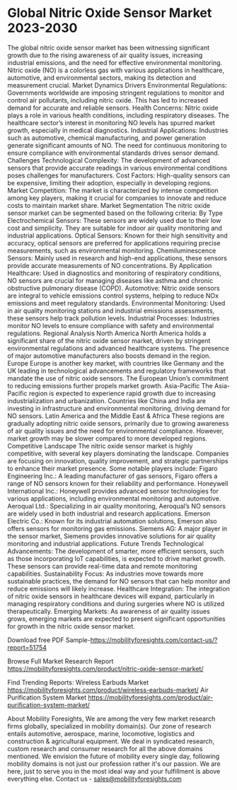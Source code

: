 # Global Nitric Oxide Sensor Market 2023-2030
The global nitric oxide sensor market has been witnessing significant growth due to the rising awareness of air quality issues, increasing industrial emissions, and the need for effective environmental monitoring. Nitric oxide (NO) is a colorless gas with various applications in healthcare, automotive, and environmental sectors, making its detection and measurement crucial.
Market Dynamics
Drivers
Environmental Regulations: Governments worldwide are imposing stringent regulations to monitor and control air pollutants, including nitric oxide. This has led to increased demand for accurate and reliable sensors.
Health Concerns: Nitric oxide plays a role in various health conditions, including respiratory diseases. The healthcare sector’s interest in monitoring NO levels has spurred market growth, especially in medical diagnostics.
Industrial Applications: Industries such as automotive, chemical manufacturing, and power generation generate significant amounts of NO. The need for continuous monitoring to ensure compliance with environmental standards drives sensor demand.
Challenges
Technological Complexity: The development of advanced sensors that provide accurate readings in various environmental conditions poses challenges for manufacturers.
Cost Factors: High-quality sensors can be expensive, limiting their adoption, especially in developing regions.
Market Competition: The market is characterized by intense competition among key players, making it crucial for companies to innovate and reduce costs to maintain market share.
Market Segmentation
The nitric oxide sensor market can be segmented based on the following criteria:
By Type
Electrochemical Sensors: These sensors are widely used due to their low cost and simplicity. They are suitable for indoor air quality monitoring and industrial applications.
Optical Sensors: Known for their high sensitivity and accuracy, optical sensors are preferred for applications requiring precise measurements, such as environmental monitoring.
Chemiluminescence Sensors: Mainly used in research and high-end applications, these sensors provide accurate measurements of NO concentrations.
By Application
Healthcare: Used in diagnostics and monitoring of respiratory conditions, NO sensors are crucial for managing diseases like asthma and chronic obstructive pulmonary disease (COPD).
Automotive: Nitric oxide sensors are integral to vehicle emissions control systems, helping to reduce NOx emissions and meet regulatory standards.
Environmental Monitoring: Used in air quality monitoring stations and industrial emissions assessments, these sensors help track pollution levels.
Industrial Processes: Industries monitor NO levels to ensure compliance with safety and environmental regulations.
Regional Analysis
North America
North America holds a significant share of the nitric oxide sensor market, driven by stringent environmental regulations and advanced healthcare systems. The presence of major automotive manufacturers also boosts demand in the region.
Europe
Europe is another key market, with countries like Germany and the UK leading in technological advancements and regulatory frameworks that mandate the use of nitric oxide sensors. The European Union’s commitment to reducing emissions further propels market growth.
Asia-Pacific
The Asia-Pacific region is expected to experience rapid growth due to increasing industrialization and urbanization. Countries like China and India are investing in infrastructure and environmental monitoring, driving demand for NO sensors.
Latin America and the Middle East & Africa
These regions are gradually adopting nitric oxide sensors, primarily due to growing awareness of air quality issues and the need for environmental compliance. However, market growth may be slower compared to more developed regions.
Competitive Landscape
The nitric oxide sensor market is highly competitive, with several key players dominating the landscape. Companies are focusing on innovation, quality improvement, and strategic partnerships to enhance their market presence. Some notable players include:
Figaro Engineering Inc.: A leading manufacturer of gas sensors, Figaro offers a range of NO sensors known for their reliability and performance.
Honeywell International Inc.: Honeywell provides advanced sensor technologies for various applications, including environmental monitoring and automotive.
Aeroqual Ltd.: Specializing in air quality monitoring, Aeroqual’s NO sensors are widely used in both industrial and research applications.
Emerson Electric Co.: Known for its industrial automation solutions, Emerson also offers sensors for monitoring gas emissions.
Siemens AG: A major player in the sensor market, Siemens provides innovative solutions for air quality monitoring and industrial applications.
Future Trends
Technological Advancements: The development of smarter, more efficient sensors, such as those incorporating IoT capabilities, is expected to drive market growth. These sensors can provide real-time data and remote monitoring capabilities.
Sustainability Focus: As industries move towards more sustainable practices, the demand for NO sensors that can help monitor and reduce emissions will likely increase.
Healthcare Integration: The integration of nitric oxide sensors in healthcare devices will expand, particularly in managing respiratory conditions and during surgeries where NO is utilized therapeutically.
Emerging Markets: As awareness of air quality issues grows, emerging markets are expected to present significant opportunities for growth in the nitric oxide sensor market.


Download free PDF Sample-https://mobilityforesights.com/contact-us/?report=51754


Browse Full Market Research Report https://mobilityforesights.com/product/nitric-oxide-sensor-market/


Find Trending Reports:
Wireless Earbuds Market
https://mobilityforesights.com/product/wireless-earbuds-market/
Air Purification System Market
https://mobilityforesights.com/product/air-purification-system-market/




About Mobility Foresights,
We are among the very few market research firms globally, specialized in mobility domain(s). Our zone of research entails automotive, aerospace, marine, locomotive, logistics and construction & agricultural equipment. We deal in syndicated research, custom research and consumer research for all the above domains mentioned.
We envision the future of mobility every single day, following mobility domains is not just our profession rather it's our passion. We are here, just to serve you in the most ideal way and your fulfillment is above everything else. Contact us -  sales@mobilityforesights.com 
